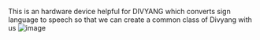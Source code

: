 This is an hardware device helpful for DIVYANG which converts sign language to speech so that we can create a common class of Divyang with us
![image](https://drive.google.com/file/d/1G1H84_DddimMIY-iDn49AhhN2UicUDms/view?usp=sharing)
